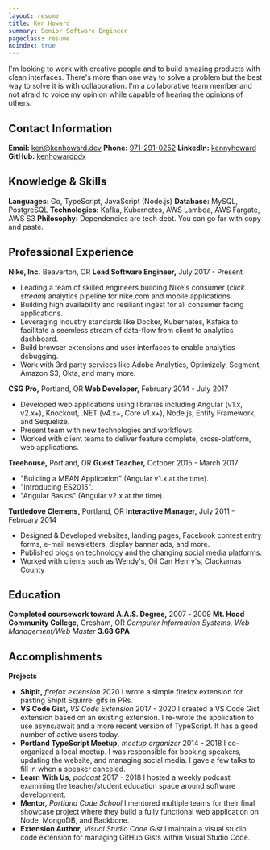 ```yaml
---
layout: resume
title: Ken Howard
summary: Senior Software Engineer
pageclass: resume
noindex: true
---
```


I'm looking to work with creative people and to build amazing products with
clean interfaces. There's more than one way to solve a problem but the best way
to solve it is with collaboration. I'm a collaborative team member and not
afraid to voice my opinion while capable of hearing the opinions of others.

## Contact Information
**Email:** <a href="mailto:ken@kenhoward.dev">ken@kenhoward.dev</a>
**Phone:** <a href="tel:9712910252">971-291-0252</a>
**LinkedIn:** <a href="http://lnkd.in/g7DhUM">kennyhoward</a>
**GitHub:** <a href="https://github.com/kenhowardpdx">kenhowardpdx</a>

## Knowledge & Skills
**Languages:** Go, TypeScript, JavaScript (Node.js)
**Database:** MySQL, PostgreSQL
**Technologies:** Kafka, Kubernetes, AWS Lambda, AWS Fargate, AWS S3
**Philosophy:** Dependencies are tech debt. You can go far with copy and paste.

## Professional Experience
**Nike, Inc.** Beaverton, OR
**Lead Software Engineer,** July 2017 - Present

* Leading a team of skilled engineers building Nike's consumer (_click stream_)
analytics pipeline for nike.com and mobile applications.
* Building high availability and resiliant ingest for all consumer facing applications.
* Leveraging industry standards like Docker, Kubernetes, Kafaka to facilitate a
seemless stream of data-flow from client to analytics dashboard.
* Build browser extensions and user interfaces to enable analytics debugging.
* Work with 3rd party services like Adobe Analytics, Optimizely, Segment,
Amazon S3, Okta, and many more.

**CSG Pro,** Portland, OR
**Web Developer,** February 2014 - July 2017

* Developed web applications using libraries including Angular (v1.x, v2.x+),
Knockout, .NET (v4.x+, Core v1.x+), Node.js, Entity Framework, and Sequelize.
* Present team with new technologies and workflows.
* Worked with client teams to deliver feature complete, cross-platform, web
applications.

**Treehouse,** Portland, OR
**Guest Teacher,** October 2015 - March 2017

* "Building a MEAN Application" (Angular v1.x at the time).
* "Introducing ES2015".
* "Angular Basics" (Angular v2.x at the time).

**Turtledove Clemens,** Portland, OR
**Interactive Manager,** July 2011 - February 2014

* Designed & Developed websites, landing pages, Facebook contest entry forms, e-mail newsletters, display banner ads, and more.
* Published blogs on technology and the changing social media platforms.
* Worked with clients such as Wendy's, Oil Can Henry's, Clackamas County

## Education
**Completed coursework toward A.A.S. Degree,** 2007 - 2009
**Mt. Hood Community College,** Gresham, OR
*Computer Information Systems, Web Management/Web Master*
**3.68 GPA**


## Accomplishments

**Projects**

* **Shipit,** *firefox extension* 2020
I wrote a simple firefox extension for pasting ShipIt Squirrel gifs in PRs.
* **VS Code Gist,** *VS Code Extension* 2017 - 2020
I created a VS Code Gist extension based on an existing extension. I re-wrote the application
to use async/await and a more recent version of TypeScript. It has a good
number of active users today.
* **Portland TypeScript Meetup,** *meetup organizer* 2014 - 2018
I co-organized a local meetup. I was responsible for booking speakers, updating the website, and managing social media. I gave a few talks to fill in when a speaker canceled.
* **Learn With Us,** *podcast* 2017 - 2018
I hosted a weekly podcast examining the teacher/student education space around software development.
* **Mentor,** *Portland Code School*
I mentored multiple teams for their final showcase project where they build a fully functional web application on Node, MongoDB, and Backbone.
* **Extension Author,** *Visual Studio Code Gist*
I maintain a visual studio code extension for managing GitHub Gists within Visual Studio Code.
